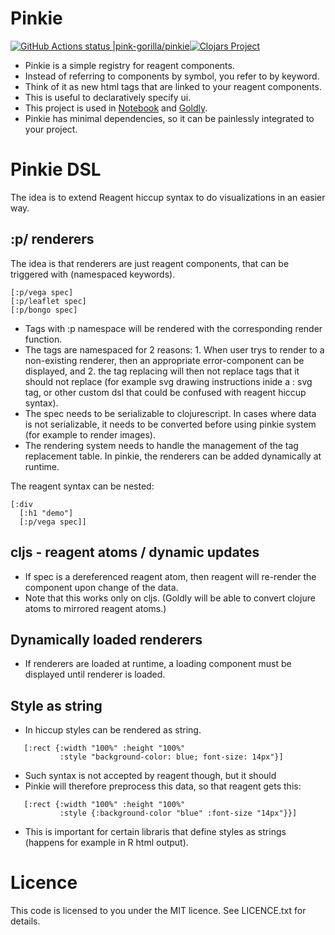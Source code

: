 # Pinkie
 [![GitHub Actions status |pink-gorilla/pinkie](https://github.com/pink-gorilla/pinkie/workflows/CI/badge.svg)](https://github.com/pink-gorilla/pinkie/actions?workflow=CI)[![Clojars Project](https://img.shields.io/clojars/v/org.pinkgorilla/pinkie.svg)](https://clojars.org/org.pinkgorilla/pinkie)

- Pinkie is a simple registry for reagent components. 
- Instead of referring to components by symbol, you refer to by keyword.
- Think of it as new html tags that are linked to your reagent components.
- This is useful to declaratively specify ui. 
- This project is used in [Notebook](https://github.com/pink-gorilla/gorilla-notebook) and [Goldly](https://github.com/pink-gorilla/goldly).
- Pinkie has minimal dependencies, so it can be painlessly integrated to your project. 


# Pinkie DSL

The idea is to extend Reagent hiccup syntax to do visualizations in an easier way.

## :p/ renderers

The idea is that renderers are just reagent components, that can be triggered with (namespaced keywords). 

```  
[:p/vega spec]
[:p/leaflet spec]
[:p/bongo spec]
```

- Tags with :p namespace will be rendered with the corresponding render function.
- The tags are namespaced for 2 reasons: 1. When user trys to render to a non-existing renderer, then an appropriate error-component can be displayed, and 2. the tag replacing will then not replace tags that it should not replace (for example svg drawing instructions inide a : svg tag, or other custom dsl that could be confused with reagent hiccup syntax).  
- The spec needs to be serializable to clojurescript. In cases where data is not serializable, it needs to be converted before using pinkie system (for example to render images). 
- The rendering system needs to handle the management of the tag replacement table. In pinkie, the renderers can be added dynamically at runtime. 

The reagent syntax can be nested:

```  
[:div
  [:h1 "demo"] 
  [:p/vega spec]]
```

## cljs - reagent atoms / dynamic updates

- If spec is a dereferenced reagent atom, then reagent will re-render the
  component upon change of the data. 
- Note that this works only on cljs. (Goldly will be able to convert 
  clojure atoms to mirrored reagent atoms.)

## Dynamically loaded renderers

- If renderers are loaded at runtime, a loading component must
be displayed until renderer is loaded.


## Style as string

- In hiccup styles can be rendered as string.
```
   [:rect {:width "100%" :height "100%"
           :style "background-color: blue; font-size: 14px"}]
```
- Such syntax is not accepted by reagent though, but it should
- Pinkie will therefore preprocess this data, so that reagent gets this:
``` 
   [:rect {:width "100%" :height "100%"
           :style {:background-color "blue" :font-size "14px"}}]
```
- This is important for certain libraris that define styles as strings
  (happens for example in R html output). 


# Licence

This code is licensed to you under the MIT licence. See LICENCE.txt for details.
